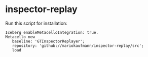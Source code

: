 # inspector-replay

Run this script for installation:

```Smalltalk
Iceberg enableMetacelloIntegration: true.
Metacello new
   baseline: 'GTInspectorReplayer';
   repository: 'github://mariokaufmann/inspector-replay/src';
   load
```
